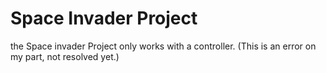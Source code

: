 # Space Invader Project

the Space invader Project only works with a controller. (This is an error on my part, not resolved yet.)